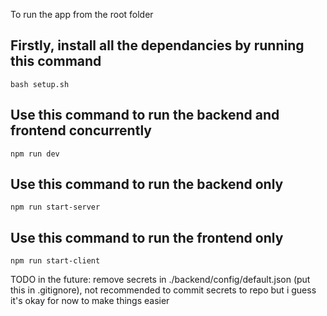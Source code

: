 To run the app from the root folder

## Firstly, install all the dependancies by running this command
```bash setup.sh```

## Use this command to run the backend and frontend concurrently
```npm run dev```

## Use this command to run the backend only
```npm run start-server```

## Use this command to run the frontend only
```npm run start-client```

TODO in the future: remove secrets in ./backend/config/default.json (put this in .gitignore), not recommended to commit secrets to repo but i guess it's okay for now to make things easier
